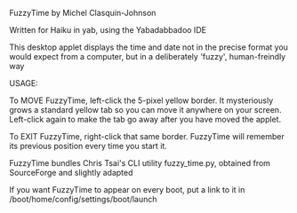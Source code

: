 FuzzyTime
by Michel Clasquin-Johnson

Written for Haiku in yab, using the Yabadabbadoo IDE

This desktop applet displays the time and date not in the precise format you would expect from a computer, but in a deliberately 'fuzzy', human-freindly way

USAGE: 

To MOVE FuzzyTime, left-click the 5-pixel yellow border. It mysteriously grows a standard yellow tab so you can move it anywhere on your screen. Left-click again to make the tab go away after you have moved the applet.

To EXIT FuzzyTime, right-click that same border. FuzzyTime will remember its previous position every time you start it.

FuzzyTime bundles Chris Tsai's CLI utility fuzzy_time.py, obtained from SourceForge and slightly adapted

If you want FuzzyTime to appear on every boot, put a link to it in /boot/home/config/settings/boot/launch